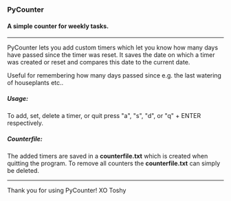 ### PyCounter
#### A simple counter for weekly tasks.
---

PyCounter lets you add custom timers which let you know how many days have passed since the timer was reset.
It saves the date on which a timer was created or reset and compares this date to the current date.

Useful for remembering how many days passed since e.g. the last watering of houseplants etc..

##### Usage:
To add, set, delete a timer, or quit press "a", "s", "d", or "q" + ENTER respectively.

##### Counterfile:
The added timers are saved in a **counterfile.txt** which is created when quitting the program.
To remove all counters the **counterfile.txt** can simply be deleted.

---
Thank you for using PyCounter!
XO
Toshy

